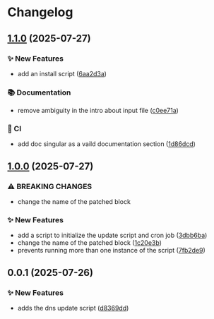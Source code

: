 # Changelog

## [1.1.0](https://github.com/slawo/unifios-utilities-dnsmasq-update/compare/v1.0.0...v1.1.0) (2025-07-27)


### ✨ New Features

* add an install script ([6aa2d3a](https://github.com/slawo/unifios-utilities-dnsmasq-update/commit/6aa2d3afb762c974b034ffa3ebb6cdf136f551f0))


### 📚 Documentation

* remove ambiguity in the intro about input file ([c0ee71a](https://github.com/slawo/unifios-utilities-dnsmasq-update/commit/c0ee71a3036e37ad3164676c3aa4a8505153f120))


### 🚦 CI

* add doc singular as a vaild documentation section ([1d86dcd](https://github.com/slawo/unifios-utilities-dnsmasq-update/commit/1d86dcda81b3cd08e43a61a6caf40daabe4ee819))

## [1.0.0](https://github.com/slawo/unifios-utilities-dnsmasq-update/compare/v0.0.1...v1.0.0) (2025-07-27)


### ⚠ BREAKING CHANGES

* change the name of the patched block

### ✨ New Features

* add a script to initialize the update script and cron job ([3dbb6ba](https://github.com/slawo/unifios-utilities-dnsmasq-update/commit/3dbb6bab880f4978d4c73a265d09f0a3605b3ff7))
* change the name of the patched block ([1c20e3b](https://github.com/slawo/unifios-utilities-dnsmasq-update/commit/1c20e3bc90f84db8619f97e8e01445ea2d778ec9))
* prevents running more than one instance of the script ([7fb2de9](https://github.com/slawo/unifios-utilities-dnsmasq-update/commit/7fb2de9f9714a2e7abbb2bdc82be56918e740444))

## 0.0.1 (2025-07-26)


### ✨ New Features

* adds the dns update script ([d8369dd](https://github.com/slawo/unifios-utilities-dnsmasq-update/commit/d8369dddb7e6c9142d91a046840a854c35e12619))
